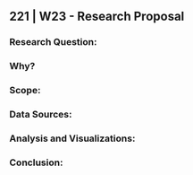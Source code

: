 ## 221 | W23 - Research Proposal
### Research Question:
### Why?
### Scope:
### Data Sources:
### Analysis and Visualizations:
### Conclusion:

